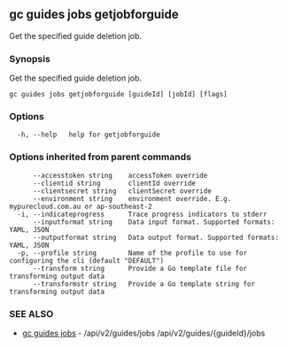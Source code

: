 ## gc guides jobs getjobforguide

Get the specified guide deletion job.

### Synopsis

Get the specified guide deletion job.

```
gc guides jobs getjobforguide [guideId] [jobId] [flags]
```

### Options

```
  -h, --help   help for getjobforguide
```

### Options inherited from parent commands

```
      --accesstoken string    accessToken override
      --clientid string       clientId override
      --clientsecret string   clientSecret override
      --environment string    environment override. E.g. mypurecloud.com.au or ap-southeast-2
  -i, --indicateprogress      Trace progress indicators to stderr
      --inputformat string    Data input format. Supported formats: YAML, JSON
      --outputformat string   Data output format. Supported formats: YAML, JSON
  -p, --profile string        Name of the profile to use for configuring the cli (default "DEFAULT")
      --transform string      Provide a Go template file for transforming output data
      --transformstr string   Provide a Go template string for transforming output data
```

### SEE ALSO

* [gc guides jobs](gc_guides_jobs.html)	 - /api/v2/guides/jobs /api/v2/guides/{guideId}/jobs


